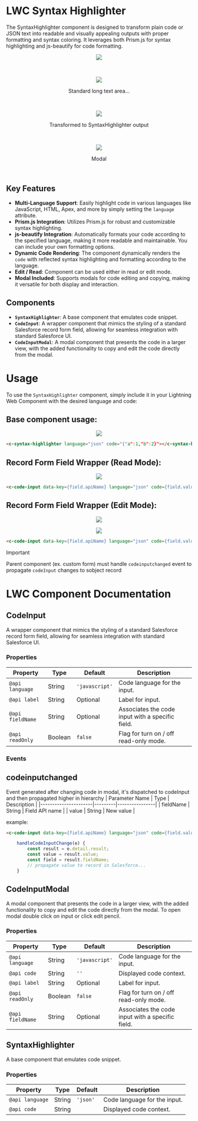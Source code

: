 # LWC Syntax Highlighter

The SyntaxHighlighter component is designed to transform plain code or JSON text into readable and visually appealing outputs with proper formatting and syntax coloring. It leverages both Prism.js for syntax highlighting and js-beautify for code formatting.

<p align="center">
  <img src="https://github.com/user-attachments/assets/dd6630a8-4697-4e33-8ab4-c5d33fcf24c3">
</p>
</br>
<p align="center">
  <img src="https://github.com/user-attachments/assets/92e79fd3-4317-4097-b412-d3144e0c2e1f">
</p>
<p align="center">Standard long text area...</p>
</br>
<p align="center">
  <img src="https://github.com/user-attachments/assets/ef2feb1a-6775-499f-9e5c-79643bc25e1a">
</p>
<p align="center">Transformed to SyntaxHighlighter output</p>
</br>
<p align="center">
  <img src="https://github.com/user-attachments/assets/4606d03d-c204-4a5b-93a6-5c4cefa7ec40">
</p>
<p align="center">Modal</p>
</br>

## Key Features

- **Multi-Language Support**: Easily highlight code in various languages like JavaScript, HTML, Apex, and more by simply setting the `language` attribute.
- **Prism.js Integration**: Utilizes Prism.js for robust and customizable syntax highlighting.
- **js-beautify Integration**: Automatically formats your code according to the specified language, making it more readable and maintainable. You can include your own formatting options.
- **Dynamic Code Rendering**: The component dynamically renders the `code` with reflected syntax highlighting and formatting according to the language.
- **Edit / Read**: Component can be used either in read or edit mode.
- **Modal Included**: Supports modals for code editing and copying, making it versatile for both display and interaction.

## Components

- **`SyntaxHighlighter`**: A base component that emulates code snippet.
- **`CodeInput`**: A wrapper component that mimics the styling of a standard Salesforce record form field, allowing for seamless integration with standard Salesforce UI.
- **`CodeInputModal`**: A modal component that presents the code in a larger view, with the added functionality to copy and edit the code directly from the modal.

# Usage

To use the `SyntaxHighlighter` component, simply include it in your Lightning Web Component with the desired language and code:

## **Base component usage:**
<p align="center">
  <img src="https://github.com/user-attachments/assets/2c0f61c9-045d-46e4-84a0-77a963e40d1a">
</p>

```html
<c-syntax-highlighter language="json" code="{"a":1,"b":2}"></c-syntax-highlighter>
```

## **Record Form Field Wrapper (Read Mode):**
<p align="center">
  <img src="https://github.com/user-attachments/assets/c383a078-91b3-42b0-9a00-a908bf89cce9">
</p>

```html
<c-code-input data-key={field.apiName} language="json" code={field.value} label={label} read-only field-name={field.apiName}>
```

## **Record Form Field Wrapper (Edit Mode):**
<p align="center">
  <img src="https://github.com/user-attachments/assets/ecedfc93-2388-4b0e-9c68-f4e5f85ceabb">
</p>
<p align="center">
  <img src="https://github.com/user-attachments/assets/3ca931ea-3ccf-4b95-a452-89a22875821c">
</p>

```html
<c-code-input data-key={field.apiName} language="json" code={field.value} label={field.label} read-only="false" field-name={field.apiName} oncodeinputchanged={handleCodeInputChange}></c-code-input>
```
> [!IMPORTANT]
> Parent component (ex. custom form) must handle `codeinputchanged` event to propagate `codeInput` changes to sobject record


# LWC Component Documentation

## CodeInput
A wrapper component that mimics the styling of a standard Salesforce record form field, allowing for seamless integration with standard Salesforce UI.

### Properties

| Property           | Type    | Default          | Description                                                                                 |
|--------------------|---------|------------------|---------------------------------------------------------------------------------------------|
| `@api language`    | String  | `'javascript'`   | Code language for the input.                                                                |
| `@api label`       | String  | Optional         | Label for input.                                                                            |
| `@api fieldName`   | String  | Optional         | Associates the code input with a specific field.                                            |
| `@api readOnly`    | Boolean | `false`          | Flag for turn on / off read-only mode.                                                      |

### Events
## codeinputchanged
Event generated after changing code in modal, it's dispatched to codeInput and then propagated higher in hierarchy
| Parameter Name       | Type    | Description    |
|----------------------|---------|----------------|
| fieldName            | String  | Field API name |
| value                | String  | New value      |

example:
```html
<c-code-input data-key={field.apiName} language="json" code={field.value} label={field.label} read-only={readOnly} field-name={field.apiName} oncodeinputchanged={handleCodeInputChange}></c-code-input>
```
```javascript
    handleCodeInputChange(e) {
        const result = e.detail.result;
        const value = result.value;
        const field = result.fieldName;
        // propagate value to record in Salesforce...
    }
```

## CodeInputModal
A modal component that presents the code in a larger view, with the added functionality to copy and edit the code directly from the modal.
To open modal double click on input or click edit pencil.

### Properties

| Property           | Type    | Default          | Description                                                                                 |
|--------------------|---------|------------------|---------------------------------------------------------------------------------------------|
| `@api language`    | String  | `'javascript'`   | Code language for the input.                                                                |
| `@api code`        | String  | `''`             | Displayed code context.                                                                     |
| `@api label`       | String  | Optional         | Label for input.                                                                            |
| `@api readOnly`    | Boolean | `false`          | Flag for turn on / off read-only mode.                                                      |
| `@api fieldName`   | String  | Optional         | Associates the code input with a specific field.                                            |

## SyntaxHighlighter
A base component that emulates code snippet.

### Properties

| Property           | Type    | Default      | Description                                                                                  |
|--------------------|---------|--------------|----------------------------------------------------------------------------------------------|
| `@api language`    | String  | `'json'`     | Code language for the input.                                                                 |
| `@api code`        | String  |              | Displayed code context.                                                                      |

